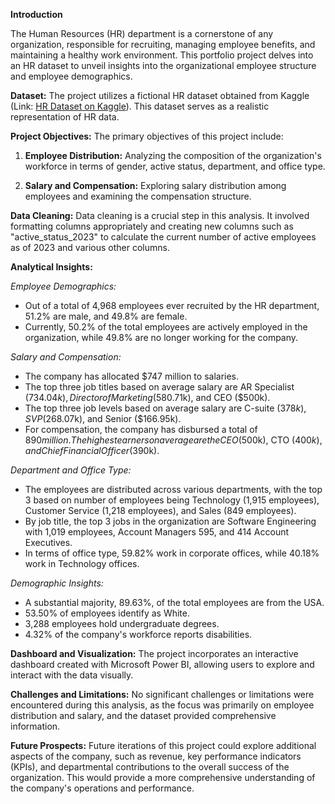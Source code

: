 **Introduction**

The Human Resources (HR) department is a cornerstone of any organization, responsible for recruiting, managing employee benefits, and maintaining a healthy work environment. This portfolio project delves into an HR dataset to unveil insights into the organizational employee structure and employee demographics. 

**Dataset:**
The project utilizes a fictional HR dataset obtained from Kaggle (Link: [HR Dataset on Kaggle](https://www.kaggle.com/datasets/koluit/human-resource-data-set-thecompany/download?datasetVersionNumber=537)). This dataset serves as a realistic representation of HR data.

**Project Objectives:**
The primary objectives of this project include:

1. **Employee Distribution:** Analyzing the composition of the organization's workforce in terms of gender, active status, department, and office type.
   
2. **Salary and Compensation:** Exploring salary distribution among employees and examining the compensation structure.

**Data Cleaning:**
Data cleaning is a crucial step in this analysis. It involved formatting columns appropriately and creating new columns such as "active_status_2023" to calculate the current number of active employees as of 2023 and various other columns.

**Analytical Insights:**

*Employee Demographics:*
- Out of a total of 4,968 employees ever recruited by the HR department, 51.2% are male, and 49.8% are female.
- Currently, 50.2% of the total employees are actively employed in the organization, while 49.8% are no longer working for the company.

*Salary and Compensation:*
- The company has allocated $747 million to salaries.
- The top three job titles based on average salary are AR Specialist ($734.04k), Director of Marketing ($580.71k), and CEO ($500k).
- The top three job levels based on average salary are C-suite ($378k), SVP ($268.07k), and Senior ($166.95k).
- For compensation, the company has disbursed a total of $890 million. The highest earners on average are the CEO ($500k), CTO ($400k), and Chief Financial Officer ($390k).

*Department and Office Type:*
- The employees are distributed across various departments, with the top 3 based on number of employees being Technology (1,915 employees), Customer Service (1,218 employees), and Sales (849 employees).
- By job title, the top 3 jobs in the organization are Software Engineering with 1,019 employees, Account Managers 595, and 414 Account Executives.
- In terms of office type, 59.82% work in corporate offices, while 40.18% work in Technology offices.

*Demographic Insights:*
- A substantial majority, 89.63%, of the total employees are from the USA.
- 53.50% of employees identify as White.
- 3,288 employees hold undergraduate degrees.
- 4.32% of the company's workforce reports disabilities.

**Dashboard and Visualization:**
The project incorporates an interactive dashboard created with Microsoft Power BI, allowing users to explore and interact with the data visually.

**Challenges and Limitations:**
No significant challenges or limitations were encountered during this analysis, as the focus was primarily on employee distribution and salary, and the dataset provided comprehensive information.

**Future Prospects:**
Future iterations of this project could explore additional aspects of the company, such as revenue, key performance indicators (KPIs), and departmental contributions to the overall success of the organization. This would provide a more comprehensive understanding of the company's operations and performance.
